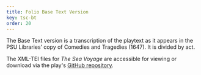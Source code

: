 ```yaml
---
title: Folio Base Text Version
key: tsc-bt
order: 20
---
```


<p>The Base Text version is a transcription of the playtext as it appears in the PSU Libraries’ copy of Comedies and Tragedies (1647). It is divided by act.</p>
<p>The XML-TEI files for <i>The Sea Voyage</i> are accessible for viewing or download via the play's <a href="https://github.com/psu-libraries/dbfp-tsc/tree/main/src/files">GitHub repository</a>.
